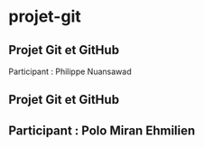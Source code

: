 # projet-git
## Projet Git et GitHub
Participant : Philippe Nuansawad

## Projet Git et GitHub
## Participant : Polo Miran Ehmilien
